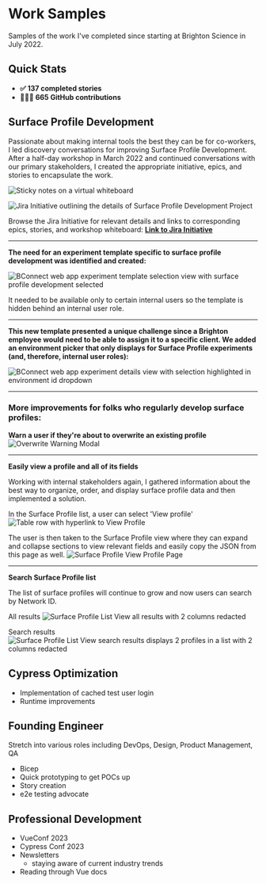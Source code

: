 # Work Samples

Samples of the work I've completed since starting at Brighton Science in July 2022.

## Quick Stats
- **✅ 137 completed stories**
- **🧑🏻‍💻 665 GitHub contributions**

## Surface Profile Development

Passionate about making internal tools the best they can be for co-workers, I led discovery conversations for improving Surface Profile Development. After a half-day workshop in March 2022 and continued conversations with our primary stakeholders, I created the appropriate initiative, epics, and stories to encapsulate the work.

![Sticky notes on a virtual whiteboard](/assets/surface-profile-development-workshop-notes.png "Surface Profile Development Workshop Notes")

![Jira Initiative outlining the details of Surface Profile Development Project](/assets/surface-profile-development-initiative.png "Jira Initiative")


Browse the Jira Initiative for relevant details and links to corresponding epics, stories, and workshop whiteboard: **[Link to Jira Initiative](https://brightonscience.atlassian.net/browse/SOF-1096)**

---
**The need for an experiment template specific to surface profile development was identified and created:**

![BConnect web app experiment template selection view with surface profile development selected](/assets/surface-profile-development-template.png "Surface Profile Development Template")

It needed to be available only to certain internal users so the template is hidden behind an internal user role.

---
**This new template presented a unique challenge since a Brighton employee would need to be able to assign it to a specific client. We added an environment picker that only displays for Surface Profile experiments (and, therefore, internal user roles):**

![BConnect web app experiment details view with selection highlighted in environment id dropdown](/assets/surface-profile-development-environment-picker.png "Surface Profile Environment Picker")

---
### More improvements for folks who regularly develop surface profiles:

**Warn a user if they're about to overwrite an existing profile**
![Overwrite Warning Modal](/assets/surface-profile-overwrite-warning.png "Surface Profile Overwrite Warning Modal")

---
**Easily view a profile and all of its fields**

Working with internal stakeholders again, I gathered information about the best way to organize, order, and display surface profile data and then implemented a solution.

In the Surface Profile list, a user can select 'View profile'
![Table row with hyperlink to View Profile](/assets/surface-profile-list-view-profile.png "View profile option")

The user is then taken to the Surface Profile view where they can expand and collapse sections to view relevant fields and easily copy the JSON from this page as well.
![Surface Profile View Profile Page](/assets/surface-profile-view-profile.png "View profile option")

---
**Search Surface Profile list**

The list of surface profiles will continue to grow and now users can search by Network ID.

All results
![Surface Profile List View all results with 2 columns redacted](/assets/surface-profile-list-view-all-results.png "All results")

Search results
![Surface Profile List View search results displays 2 profiles in a list with 2 columns redacted](/assets/surface-profile-list-view-search-results.png "Search results")

## Cypress Optimization

- Implementation of cached test user login
- Runtime improvements

## Founding Engineer
Stretch into various roles including DevOps, Design, Product Management, QA
- Bicep
- Quick prototyping to get POCs up
- Story creation
- e2e testing advocate

## Professional Development
- VueConf 2023
- Cypress Conf 2023
- Newsletters
  - staying aware of current industry trends
- Reading through Vue docs

